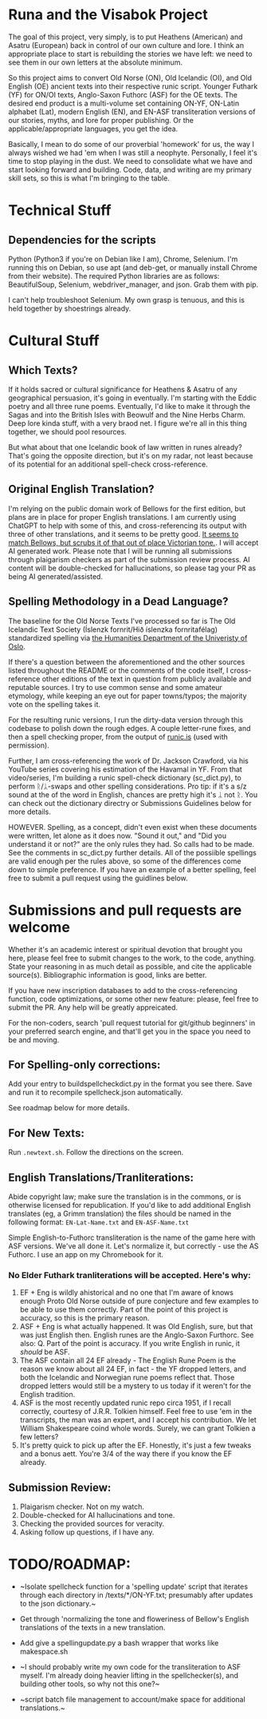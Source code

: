 # Runa and the Visabok Project

The goal of this project, very simply, is to put Heathens (American) and Asatru (European) back in control of our own culture and lore. I think an appropriate place to start is rebuilding the stories we have left: we need to see them in our own letters at the absolute minimum.

So this project aims to convert Old Norse (ON), Old Icelandic (OI), and Old English (OE) ancient texts into their respective runic script. Younger Futhark (YF) for ON/OI texts, Anglo-Saxon Futhorc (ASF) for the OE texts. The desired end product is a multi-volume set containing ON-YF, ON-Latin alphabet (Lat), modern English (EN), and EN-ASF transliteration versions of our stories, myths, and lore for proper publishing. Or the applicable/appropriate languages, you get the idea.

Basically, I mean to do some of our proverbial 'homework' for us, the way I always wished we had 'em when I was still a neophyte. Personally, I feel it's time to stop playing in the dust. We need to consolidate what we have and start looking forward and building. Code, data, and writing are my primary skill sets, so this is what I'm bringing to the table.

# Technical Stuff

## Dependencies for the scripts

Python (Python3 if you're on Debian like I am), Chrome, Selenium. I'm running this on Debian, so use apt (and deb-get, or manually install Chrome from their website). The required Python libraries are as follows: BeautifulSoup, Selenium, webdriver_manager, and json. Grab them with pip. 

I can't help troubleshoot Selenium. My own grasp is tenuous, and this is held together by shoestrings already.

# Cultural Stuff

## Which Texts?

If it holds sacred or cultural significance for Heathens & Asatru of any geographical persuasion, it's going in eventually. I'm starting with the Eddic poetry and all three rune poems. Eventually, I'd like to make it through the Sagas and into the British Isles with Beowulf and the Nine Herbs Charm. Deep lore kinda stuff, with a very braod net. I figure we're all in this thing together, we should pool resources.

But what about that one Icelandic book of law written in runes already? That's going the opposite direction, but it's on my radar, not least because of its potential for an additional spell-check cross-reference.

## Original English Translation?

I'm relying on the public domain work of Bellows for the first edition, but plans are in place for proper English translations. I am currently using ChatGPT to help with some of this, and cross-referencing its output with three of other translations, and it seems to be pretty good. [It seems to match Bellows, but scrubs it of that out of place Victorian tone.](https://chat.openai.com/share/8826f738-0b8b-4450-9429-d4b947fbcba9). I will accept AI generated work. Please note that I will be running all submissions through plaigarism checkers as part of the submission review process. AI content will be double-checked for hallucinations, so please tag your PR as being AI generated/assisted.

## Spelling Methodology in a Dead Language?

The baseline for the Old Norse Texts I've processed so far is The Old Icelandic Text Society (Íslenzk fornrit/Hið íslenzka fornritafélag) standardized spelling via [the Humanities Department of the Univeristy of Oslo](https://www2.hf.uio.no/polyglotta/index.php?page=library&bid=18). 

If there's a question between the aforementioned and the other sources listed throughout the README or the comments of the code itself, I cross-reference other editions of the text in question from publicly available and reputable sources. I try to use common sense and some amateur etymology, while keeping an eye out for paper towns/typos; the majority vote on the spelling takes it.

For the resulting runic versions, I run the dirty-data version through this codebase to polish down the rough edges. A couple letter-rune fixes, and then a spell checking proper, from the output of [runic.is]('https://runic.is/') (used with permission).

Further, I am cross-referencing the work of Dr. Jackson Crawford, via his YouTube series covering his estimation of the Havamal in YF. From that video/series, I'm building a runic spell-check dictionary (sc_dict.py), to perform ᚱ/ᛦ-swaps and other spelling considerations. Pro tip: if it's a s/z sound at the of the word in English, chances are pretty high it's ᛦ not ᚱ. You can check out the dictionary directry or Submissions Guidelines below for more details.

HOWEVER. Spelling, as a concept, didn't even exist when these documents were written, let alone as it does now. "Sound it out," and "Did you understand it or not?" are the only rules they had. So calls had to be made. See the comments in sc_dict.py further details. All of the possiible spellings are valid enough per the rules above, so some of the differences come down to simple preference. If you have an example of a better spelling, feel free to submit a pull request using the guidlines below.

# Submissions and pull requests are welcome

Whether it's an academic interest or spiritual devotion that brought you here, please feel free to submit changes to the work, to the code, anything. State your reasoning in as much detail as possible, and cite the applicable source(s). Bibliographic information is good, links are better. 

If you have new inscription databases to add to the cross-referencing function, code optimizations, or some other new feature: please, feel free to submit the PR. Any help will be greatly appreicated.

For the non-coders, search 'pull request tutorial for git/github beginners' in your preferred search engine, and that'll get you in the space you need to be and moving. 

## For Spelling-only corrections:
Add your entry to buildspellcheckdict.py in the format you see there. Save and run it to recompile spellcheck.json automatically.

See roadmap below for more details. 

## For New Texts:
Run `.newtext.sh`. Follow the directions on the screen.

## English Translations/Tranliterations:
Abide copyright law; make sure the translation is in the commons, or is otherwise licensed for republication. If you'd like to add additional English translates (eg, a Grimm translation) the files should be named in the following format: `EN-Lat-Name.txt` and `EN-ASF-Name.txt` 

Simple English-to-Futhorc transliteration is the name of the game here with ASF versions. We've all done it. Let's normalize it, but correctly - use the AS Futhorc. I use an app on my Chromebook for it. 

### No Elder Futhark tranliterations will be accepted. Here's why:
1. EF + Eng is wildly ahistorical and no one that I'm aware of knows enough Proto Old Norse outside of pure conjecture and few examples to be able to use them correctly. Part of the point of this project is accuracy, so this is the primary reason.
2. ASF + Eng is what actually happened. It was Old English, sure, but that was just English then. English runes are the Anglo-Saxon Furthorc. See also: Q. Part of the point is accuracy. If you write English in runic, it *should* be ASF.
3. The ASF contain all 24 EF already - The English Rune Poem is the reason we know about all 24 EF, in fact - the YF dropped letters, and both the Icelandic and Norwegian rune poems reflect that. Those dropped letters would still be a mystery to us today if it weren't for the English tradition.
5. ASF is the most recently updated runic repo circa 1951, if I recall correctly, courtesy of J.R.R. Tolkien himself. Feel free to use 'em in the transcripts, the man was an expert, and I accept his contribution. We let William Shakespeare coind whole words. Surely, we can grant Tolkien a few letters?
6. It's pretty quick to pick up after the EF. Honestly, it's just a few tweaks and a bonus aett. You're 3/4 of the way there if you know the EF already.

## Submission Review:
1. Plaigarism checker. Not on my watch.
2. Double-checked for AI hallucinations and tone.
3. Checking the provided sources for veracity.
4. Asking follow up questions, if I have any.

# TODO/ROADMAP:
- ~Isolate spellcheck function for a 'spelling update' script that iterates through each directory in /texts/*/ON-YF.txt; presumably after updates to the json dictionary.~

- Get through 'normalizing the tone and floweriness of Bellow's English translations of the texts in a new translation.

- Add give a spellingupdate.py a bash wrapper that works like makespace.sh

- ~I should probably write my own code for the transliteration to ASF myself. I'm already doing heavier lifting in the spellchecker(s), and building other tools, so why not this one?~

- ~script batch file management to account/make space for additional translations.~